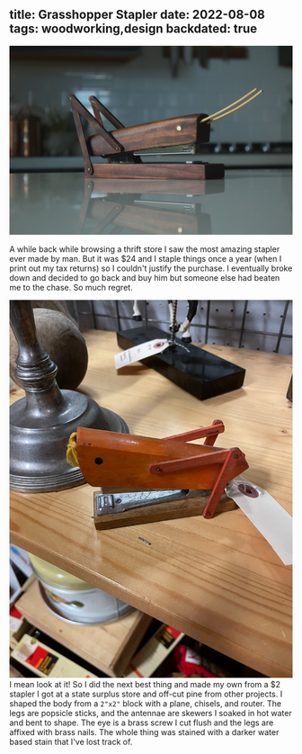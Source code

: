 title: Grasshopper Stapler
date: 2022-08-08
tags: woodworking,design
backdated: true
---

![Grasshopper](grasshopper.jpeg)

A while back while browsing a thrift store I saw the most amazing stapler ever made by man. But it was $24 and I staple things once a year (when I print out my tax returns) so I couldn't justify the purchase. I eventually broke down and decided to go back and buy him but someone else had beaten me to the chase. So much regret.

![Grasshopper](grasshopperInspiration.jpeg)
I mean look at it! So I did the next best thing and made my own from a $2 stapler I got at a state surplus store and off-cut pine from other projects. I shaped the body from a `2"x2"` block with a plane, chisels, and router. The legs are popsicle sticks, and the antennae are skewers I soaked in hot water and bent to shape. The eye is a brass screw I cut flush and the legs are affixed with brass nails. The whole thing was stained with a darker water based stain that I've lost track of.
